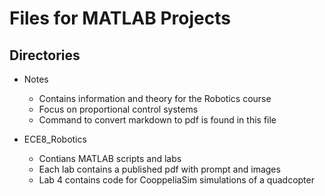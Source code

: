 # Files for MATLAB Projects

## Directories

- Notes

  - Contains information and theory for the Robotics course
  - Focus on proportional control systems
  - Command to convert markdown to pdf is found in this file

- ECE8_Robotics
  - Contians MATLAB scripts and labs
  - Each lab contains a published pdf with prompt and images
  - Lab 4 contains code for CooppeliaSim simulations of a quadcopter
